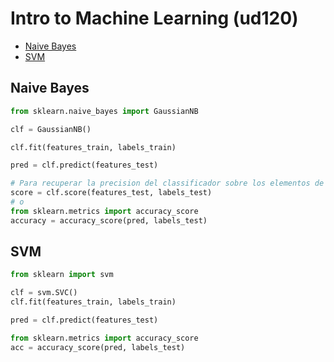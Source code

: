 # Intro to Machine Learning (ud120)

- [Naive Bayes](#naive-bayes)
- [SVM](#svm)

## Naive Bayes

```python
from sklearn.naive_bayes import GaussianNB

clf = GaussianNB()

clf.fit(features_train, labels_train)

pred = clf.predict(features_test)

# Para recuperar la precision del classificador sobre los elementos de entrada
score = clf.score(features_test, labels_test)
# o
from sklearn.metrics import accuracy_score
accuracy = accuracy_score(pred, labels_test)

```

## SVM

```python
from sklearn import svm

clf = svm.SVC()
clf.fit(features_train, labels_train)

pred = clf.predict(features_test)

from sklearn.metrics import accuracy_score
acc = accuracy_score(pred, labels_test)

```
